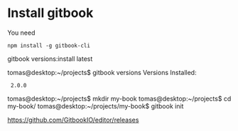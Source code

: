 # Install gitbook
You need 
```
npm install -g gitbook-cli
```

gitbook versions:install latest

tomas@desktop:~/projects$ gitbook versions
Versions Installed:

     2.0.0

tomas@desktop:~/projects$ mkdir my-book
tomas@desktop:~/projects$ cd my-book/
tomas@desktop:~/projects/my-book$ gitbook init

https://github.com/GitbookIO/editor/releases